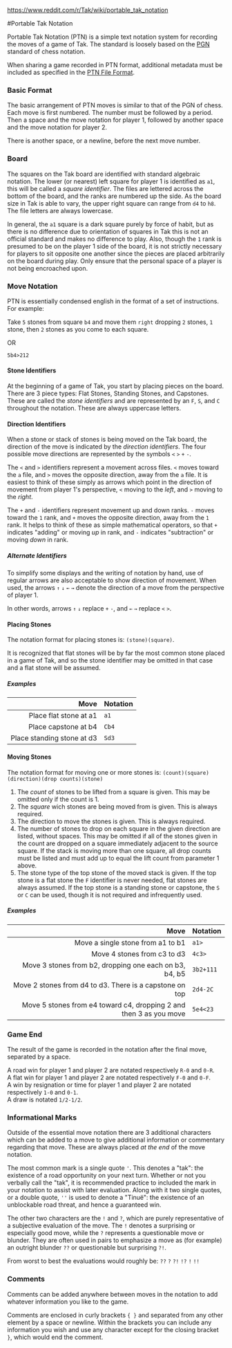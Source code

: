 ﻿
https://www.reddit.com/r/Tak/wiki/portable_tak_notation

#Portable Tak Notation

Portable Tak Notation (PTN) is a simple text notation system for recording the moves of a game of Tak. The standard is loosely based on the [PGN](https://en.wikipedia.org/wiki/Portable_Game_Notation) standard of chess notation.

When sharing a game recorded in PTN format, additional metadata must be included as specified in the [PTN File Format](https://www.reddit.com/r/Tak/wiki/PTN%20File%20Format).

### Basic Format

The basic arrangement of PTN moves is similar to that of the PGN of chess. Each move is first numbered. The number must be followed by a period. Then a space and the move notation for player 1, followed by another space and the move notation for player 2. 

There is another space, or a newline, before the next move number.

### Board

The squares on the Tak board are identified with standard algebraic notation. The lower (or nearest) left square for player 1 is identified as `a1`, this will be called a *square identifier*. The files are lettered across the bottom of the board, and the ranks are numbered up the side. As the board size in Tak is able to vary, the upper right square can range from `d4` to `h8`. The file letters are always lowercase.

In general, the `a1` square is a dark square purely by force of habit, but as there is no difference due to orientation of squares in Tak this is not an official standard and makes no difference to play. Also, though the `1` rank is presumed to be on the player 1 side of the board, it is not strictly necessary for players to sit opposite one another since the pieces are placed arbitrarily on the board during play. Only ensure that the personal space of a player is not being encroached upon.

### Move Notation

PTN is essentially condensed english in the format of a set of instructions.  
For example:

Take `5` stones from square `b4` and move them `right` dropping `2` stones, `1` stone, then `2` stones as you come to each square.

OR

`5b4>212`

#### Stone Identifiers

At the beginning of a game of Tak, you start by placing pieces on the board. There are 3 piece types: Flat Stones, Standing Stones, and Capstones. These are called the *stone identifiers* and are represented by an `F`, `S`, and `C` throughout the notation. These are always uppercase letters.

#### Direction Identifiers

When a stone or stack of stones is being moved on the Tak board, the direction of the move is indicated by the *direction identifiers*. The four possible move directions are represented by the symbols `<` `>` `+` `-`.

The `<` and `>` identifiers represent a movement across files. `<` moves toward the `a` file, and `>` moves the opposite direction, away from the `a` file. It is easiest to think of these simply as arrows which point in the direction of movement from player 1's perspective, `<` moving to the *left*, and `>` moving to the *right*.

The `+` and `-` identifiers represent movement up and down ranks. `-` moves toward the `1` rank, and `+` moves the opposite direction, away from the `1` rank. It helps to think of these as simple mathematical operators, so that `+` indicates "adding" or moving *up* in rank, and `-` indicates "subtraction" or moving *down* in rank.

##### **Alternate Identifiers**

To simplify some displays and the writing of notation by hand, use of regular arrows are also acceptable to show direction of movement. When used, the arrows `↑` `↓` `←` `→` denote the direction of a move from the perspective of player 1. 

In other words, arrows `↑` `↓` replace `+` `-`, and `←` `→` replace `<` `>`.

#### Placing Stones

The notation format for placing stones is: `(stone)(square)`.  

It is recognized that flat stones will be by far the most common stone placed in a game of Tak, and so the stone identifier may be omitted in that case and a flat stone will be assumed. 

##### Examples

Move | Notation
---: | :---
Place flat stone at a1 | `a1`
Place capstone at b4 | `Cb4`  
Place standing stone at d3 | `Sd3`

#### Moving Stones

The notation format for moving one or more stones is: `(count)(square)(direction)(drop counts)(stone)`

1. The *count* of stones to be lifted from a square is given. This may be omitted only if the count is 1.  
2. The *square* wich stones are being moved from is given. This is always required.  
3. The direction to move the stones is given. This is always required.  
4. The number of stones to drop on each square in the given direction are listed, without spaces. This may be omitted if all of the stones given in the count are dropped on a square immediately adjacent to the source square. If the stack is moving more than one square, all drop counts must be listed and must add up to equal the lift count from parameter 1 above.
5. The stone type of the top stone of the moved stack is given. If the top stone is a flat stone the `F` identifier is never needed, flat stones are always assumed. If the top stone is a standing stone or capstone, the `S` or `C` can be used, though it is not required and infrequently used.

##### Examples

Move | Notation
---: | :---
Move a single stone from a1 to b1 | `a1>`
Move 4 stones from c3 to d3 | `4c3>`
Move 3 stones from b2, dropping one each on b3, b4, b5 | `3b2+111`
Move 2 stones from d4 to d3. There is a capstone on top | `2d4-2C`
Move 5 stones from e4 toward c4, dropping 2 and then 3 as you move | `5e4<23`


### Game End

The result of the game is recorded in the notation after the final move, separated by a space.

A road win for player 1 and player 2 are notated respectively `R-0` and `0-R`.  
A flat win for player 1 and player 2 are notated respectively `F-0` and `0-F`.  
A win by resignation or time for player 1 and player 2 are notated respectively `1-0` and `0-1`.  
A draw is notated `1/2-1/2`.

### Informational Marks

Outside of the essential move notation there are 3 additional characters which can be added to a move to give additional information or commentary regarding that move. These are always placed *at the end* of the move notation.

The most common mark is a single quote `'`. This denotes a "tak": the existence of a road opportunity on your next turn. Whether or not you verbally call the "tak", it is recommended practice to included the mark in your notation to assist with later evaluation. Along with it two single quotes, or a double quote, `''` is used to denote a "Tinuë": the existence of an unblockable road threat, and hence a guaranteed win.

The other two characters are the `!` and `?`, which are purely representative of a subjective evaluation of the move. The `!` denotes a surprising or especially good move, while the `?` represents a questionable move or blunder. They are often used in pairs to emphasize a move as (for example) an outright blunder `??` or questionable but surprising `?!`. 

From worst to best the evaluations would roughly be: `??` `?` `?!` `!?` `!` `!!`

### Comments

Comments can be added anywhere between moves in the notation to add whatever information you like to the game.

Comments are enclosed in curly brackets `{ }` and separated from any other element by a space or newline. Within the brackets you can include any information you wish and use any character except for the closing bracket `}`, which would end the comment.